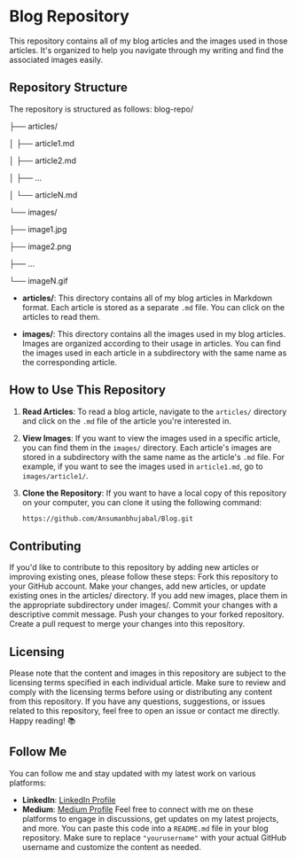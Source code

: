 # Blog Repository

This repository contains all of my blog articles and the images used in those articles. It's organized to help you navigate through my writing and find the associated images easily.

## Repository Structure

The repository is structured as follows:
blog-repo/

├── articles/

│ ├── article1.md

│ ├── article2.md

│ ├── ...

│ └── articleN.md

└── images/

├── image1.jpg

├── image2.png

├── ...

└── imageN.gif

- **articles/**: This directory contains all of my blog articles in Markdown format. Each article is stored as a separate `.md` file. You can click on the articles to read them.

- **images/**: This directory contains all the images used in my blog articles. Images are organized according to their usage in articles. You can find the images used in each article in a subdirectory with the same name as the corresponding article.

## How to Use This Repository

1. **Read Articles**: To read a blog article, navigate to the `articles/` directory and click on the `.md` file of the article you're interested in.

2. **View Images**: If you want to view the images used in a specific article, you can find them in the `images/` directory. Each article's images are stored in a subdirectory with the same name as the article's `.md` file. For example, if you want to see the images used in `article1.md`, go to `images/article1/`.

3. **Clone the Repository**: If you want to have a local copy of this repository on your computer, you can clone it using the following command:

   ```bash
   https://github.com/Ansumanbhujabal/Blog.git

  ## Contributing

If you'd like to contribute to this repository by adding new articles or improving existing ones, please follow these steps:
    Fork this repository to your GitHub account.
    Make your changes, add new articles, or update existing ones in the articles/ directory.
    If you add new images, place them in the appropriate subdirectory under images/.
    Commit your changes with a descriptive commit message.
    Push your changes to your forked repository.
    Create a pull request to merge your changes into this repository.
## Licensing
Please note that the content and images in this repository are subject to the licensing terms specified in each individual article. Make sure to review and comply with the licensing terms before using or distributing any content from this repository.
If you have any questions, suggestions, or issues related to this repository, feel free to open an issue or contact me directly.
Happy reading! 📚
## Follow Me
You can follow me and stay updated with my latest work on various platforms:
- **LinkedIn**: [ LinkedIn Profile](https://www.linkedin.com/in/ansuman-simanta-sekhar-bhujabala-30851922b/)
- **Medium**: [ Medium Profile](https://ansumanbhujabal.medium.com/)
Feel free to connect with me on these platforms to engage in discussions, get updates on my latest projects, and more.
You can paste this code into a `README.md` file in your blog repository. Make sure to replace `"yourusername"` with your actual GitHub username and customize the content as needed.
